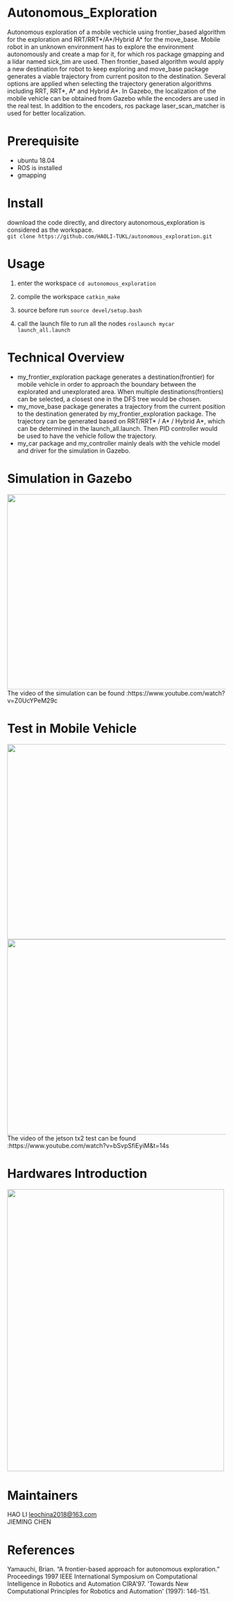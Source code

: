 # Autonomous_Exploration
Autonomous exploration of a mobile vechicle using frontier_based algorithm for the exploration and RRT/RRT*/A*/Hybrid A* for the move_base. Mobile robot in an unknown environment has to explore the environment autonomously and create a map for it, for which ros package gmapping and a lidar named sick_tim are used. Then frontier_based algorithm would apply a new destination for robot to keep exploring and move_base package generates a viable trajectory from current positon to the destination. Several options are applied when selecting the trajectory generation algorithms including RRT, RRT*, A* and Hybrid A*.
In Gazebo, the localization of the mobile vehicle can be obtained from Gazebo while the encoders are used in the real test. In addition to the encoders, ros package laser_scan_matcher is used for better localization.

# Prerequisite
- ubuntu 18.04
- ROS is installed
- gmapping

# Install
download the code directly, and directory autonomous_exploration is considered as the workspace.    
`git clone https://github.com/HAOLI-TUKL/autonomous_exploration.git`       

# Usage
1. enter the workspace
`cd autonomous_exploration`    

2. compile the workspace
`catkin_make`     

3. source before run
`source devel/setup.bash`  

4. call the launch file to run all the nodes
`roslaunch mycar launch_all.launch`

# Technical Overview
* my_frontier_exploration package generates a destination(frontier) for mobile vehicle in order to approach the boundary between the explorated and unexplorated area. When multiple destinations(frontiers) can be selected, a closest one in the DFS tree would be chosen.
* my_move_base package generates a trajectory from the current position to the destination generated by my_frontier_exploration package. The trajectory can be generated based on RRT/RRT* / A* / Hybrid A*, which can be determined in the launch_all.launch. Then PID controller would be used to have the vehicle follow the trajectory.
* my_car package and my_controller mainly deals with the vehicle model and driver for the simulation in Gazebo.
# Simulation in Gazebo 
<img width="750" height="450" src="https://github.com/HAOLI-TUKL/autonomous_exploration/blob/master/images/simulation.gif"/>  
The video of the simulation can be found :https://www.youtube.com/watch?v=Z0UcYPeM29c  

   
# Test in Mobile Vehicle
<img width="750" height="450" src="https://github.com/HAOLI-TUKL/autonomous_exploration/blob/master/images/lower.gif"/>  


<img width="750" height="450" src="https://github.com/HAOLI-TUKL/autonomous_exploration/blob/master/images/30seconds.gif"/> 
The video of the jetson tx2 test can be found :https://www.youtube.com/watch?v=bSvpSfiEyiM&t=14s    

# Hardwares Introduction

<img width="500" height="650" src="https://github.com/HAOLI-TUKL/autonomous_exploration/blob/master/images/hardware3.png"/> 


# Maintainers
HAO LI leochina2018@163.com     
JIEMING CHEN




# References
Yamauchi, Brian. “A frontier-based approach for autonomous exploration.” Proceedings 1997 IEEE International Symposium on Computational Intelligence in Robotics and Automation CIRA'97. 'Towards New Computational Principles for Robotics and Automation' (1997): 146-151.
